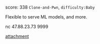 score: 338
`Clone-and-Pwn`, `difficulty:Baby`

Flexible to serve ML models, and more.

nc 47.88.23.73 9999

[attachment](https://rwctf-attachment.oss-accelerate.aliyuncs.com/paddle_b8138d1842c40203dbaaf4872e373149.tar.gz)